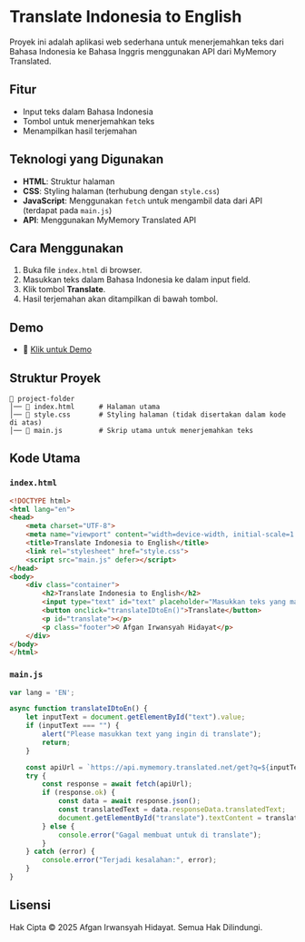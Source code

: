 # Translate Indonesia to English

Proyek ini adalah aplikasi web sederhana untuk menerjemahkan teks dari Bahasa Indonesia ke Bahasa Inggris menggunakan API dari MyMemory Translated.

## Fitur
- Input teks dalam Bahasa Indonesia
- Tombol untuk menerjemahkan teks
- Menampilkan hasil terjemahan

## Teknologi yang Digunakan
- **HTML**: Struktur halaman
- **CSS**: Styling halaman (terhubung dengan `style.css`)
- **JavaScript**: Menggunakan `fetch` untuk mengambil data dari API (terdapat pada `main.js`)
- **API**: Menggunakan MyMemory Translated API

## Cara Menggunakan
1. Buka file `index.html` di browser.
2. Masukkan teks dalam Bahasa Indonesia ke dalam input field.
3. Klik tombol **Translate**.
4. Hasil terjemahan akan ditampilkan di bawah tombol.

## Demo
- 🔗 [Klik untuk Demo](https://translate-i-dto-lt6z3lhc6-afganirwansyahhidayats-projects.vercel.app/)


## Struktur Proyek
```
📂 project-folder
│── 📄 index.html      # Halaman utama
│── 📄 style.css       # Styling halaman (tidak disertakan dalam kode di atas)
│── 📄 main.js         # Skrip utama untuk menerjemahkan teks
```

## Kode Utama
### `index.html`
```html
<!DOCTYPE html>
<html lang="en">
<head>
    <meta charset="UTF-8">
    <meta name="viewport" content="width=device-width, initial-scale=1.0">
    <title>Translate Indonesia to English</title>
    <link rel="stylesheet" href="style.css">
    <script src="main.js" defer></script>
</head>
<body>
    <div class="container">
        <h2>Translate Indonesia to English</h2>
        <input type="text" id="text" placeholder="Masukkan teks yang mau di translate">
        <button onclick="translateIDtoEn()">Translate</button>
        <p id="translate"></p>
        <p class="footer">© Afgan Irwansyah Hidayat</p>
    </div>
</body>
</html>
```

### `main.js`
```javascript
var lang = 'EN';

async function translateIDtoEn() {
    let inputText = document.getElementById("text").value;
    if (inputText === "") {
        alert("Please masukkan text yang ingin di translate");
        return;
    }

    const apiUrl = `https://api.mymemory.translated.net/get?q=${inputText}&langpair=id|en`;
    try {
        const response = await fetch(apiUrl);
        if (response.ok) {
            const data = await response.json();
            const translatedText = data.responseData.translatedText;
            document.getElementById("translate").textContent = translatedText;
        } else {
            console.error("Gagal membuat untuk di translate");
        }
    } catch (error) {
        console.error("Terjadi kesalahan:", error);
    }
}
```

## Lisensi
Hak Cipta © 2025 Afgan Irwansyah Hidayat. Semua Hak Dilindungi.
